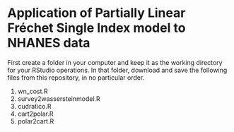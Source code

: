 # Application of Partially Linear Fréchet Single Index model to NHANES data

First create a folder in your computer and keep it as the working directory for your RStudio operations. In that folder, download and save the following files from this repository, in no particular order. 

1) wn_cost.R
2) survey2wassersteinmodel.R
3) cudratico.R
4) cart2polar.R
5) polar2cart.R

